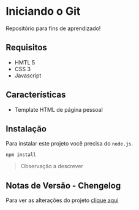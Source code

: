 # Iniciando o Git
Repositório para fins de aprendizado!

## Requisitos
- HMTL 5
- CSS 3
- Javascript 

## Características
- Template HTML de página pessoal 

## Instalação
Para instalar este projeto você precisa do `node.js`.

```
npm install
```

> Observação a descrever

## Notas de Versão - Chengelog
Para ver as alterações do projeto [clique aqui](CHANGELOG.md)